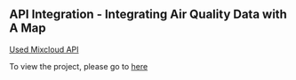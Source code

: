 ## API Integration - Integrating Air Quality Data with A Map

[Used Mixcloud API](https://www.mixcloud.com/developers/)              

To view the project, please go to [here](http://eight-comparison.surge.sh/)
